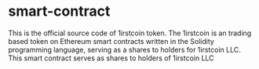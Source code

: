 # smart-contract
This is the official source code of 1irstcoin token. The 1irstcoin is an trading based token on Ethereum smart contracts written in the Solidity programming language, serving as a shares to holders for 1irstcoin LLC.
This smart contract serves as shares to holders of 1irstcoin LLC 
